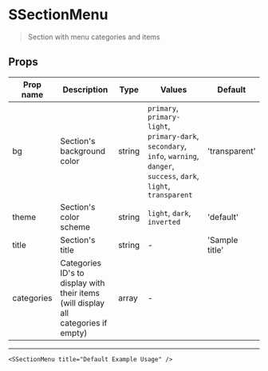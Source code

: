 # SSectionMenu

> Section with menu categories and items

## Props

| Prop name  | Description                                                                        | Type   | Values                                                                                                                          | Default        |
| ---------- | ---------------------------------------------------------------------------------- | ------ | ------------------------------------------------------------------------------------------------------------------------------- | -------------- |
| bg         | Section's background color                                                         | string | `primary`, `primary-light`, `primary-dark`, `secondary`, `info`, `warning`, `danger`, `success`, `dark`, `light`, `transparent` | 'transparent'  |
| theme      | Section's color scheme                                                             | string | `light`, `dark`, `inverted`                                                                                                     | 'default'      |
| title      | Section's title                                                                    | string | -                                                                                                                               | 'Sample title' |
| categories | Categories ID's to display with their items (will display all categories if empty) | array  | -                                                                                                                               |                |

---

```vue live
<SSectionMenu title="Default Example Usage" />
```
